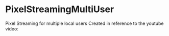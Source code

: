 # PixelStreamingMultiUser
 Pixel Streaming for multiple local users
Created in reference to the youtube video: 
